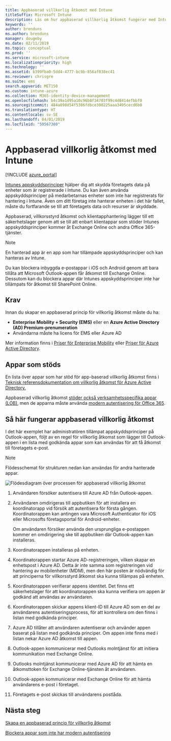 ```yaml
---
title: Appbaserad villkorlig åtkomst med Intune
titleSuffix: Microsoft Intune
description: Läs om hur appbaserad villkorlig åtkomst fungerar med Intune.
keywords: ''
author: brenduns
ms.author: brenduns
manager: dougeby
ms.date: 02/11/2019
ms.topic: conceptual
ms.prod: ''
ms.service: microsoft-intune
ms.localizationpriority: high
ms.technology: ''
ms.assetid: b399fba0-5dd4-4777-bc9b-856af038ec41
ms.reviewer: chrisgre
ms.suite: ems
search.appverid: MET150
ms.custom: intune-azure
ms.collection: M365-identity-device-management
ms.openlocfilehash: b4c39a1d95a10c96b8f34703f99c4d8414efbbf0
ms.sourcegitcommit: 484a898d54f5386fdbce300225aaa3495cecd6b0
ms.translationtype: HT
ms.contentlocale: sv-SE
ms.lasthandoff: 04/01/2019
ms.locfileid: "59567380"
---
```

# <a name="app-based-conditional-access-with-intune"></a>Appbaserad villkorlig åtkomst med Intune

[!INCLUDE [azure_portal](./includes/azure_portal.md)]

[Intunes appskyddsprinciper](app-protection-policy.md) hjälper dig att skydda företagets data på enheter som är registrerade i Intune. Du kan även använda appskyddsprinciper på medarbetarnas enheter som inte har registrerats för hantering i Intune. Även om ditt företag inte hanterar enheten i det här fallet, måste du fortfarande se till att företagets data och resurser är skyddade.

Appbaserad, villkorsstyrd åtkomst och klientapphantering lägger till ett säkerhetslager genom att se till att enbart klientappar som stöder Intunes appskyddsprinciper kommer åt Exchange Online och andra Office 365-tjänster.

> [!NOTE]
> En hanterad app är en app som har tillämpade appskyddsprinciper och kan hanteras av Intune.

Du kan blockera inbyggda e-postappar i iOS och Android genom att bara tillåta att Microsoft Outlook-appen får åtkomst till Exchange Online. Dessutom kan du blockera appar där Intunes appskyddsprinciper inte har tillämpats för åtkomst till SharePoint Online.

## <a name="prerequisites"></a>Krav
Innan du skapar en appbaserad princip för villkorlig åtkomst måste du ha:

- **Enterprise Mobility + Security (EMS)** eller en **Azure Active Directory (AD) Premium-prenumeration**
- Användarna måste ha licens för EMS eller Azure AD

Mer information finns i [Priser för Enterprise Mobility](https://www.microsoft.com/cloud-platform/enterprise-mobility-pricing) eller [Priser för Azure Active Directory](https://azure.microsoft.com/pricing/details/active-directory/).

## <a name="supported-apps"></a>Appar som stöds

En lista över appar som har stöd för app-baserad villkorlig åtkomst finns i [Teknisk referensdokumentation om villkorlig åtkomst för Azure Active Directory.](https://docs.microsoft.com/azure/active-directory/active-directory-conditional-access-technical-reference)

Appbaserad villkorlig åtkomst [stöder också verksamhetsspecifika appar (LOB)](app-modern-authentication-block.md), men de apparna måste använda [modern autentisering för Office 365](https://support.office.com/article/Using-Office-365-modern-authentication-with-Office-clients-776c0036-66fd-41cb-8928-5495c0f9168a). 

## <a name="how-app-based-conditional-access-works"></a>Så här fungerar appbaserad villkorlig åtkomst

I det här exemplet har administratören tillämpat appskyddsprinciper på Outlook-appen, följt av en regel för villkorlig åtkomst som lägger till Outlook-appen i en lista med godkända appar som kan användas för att få åtkomst till företagets e-post.

> [!NOTE]
> Flödesschemat för strukturen nedan kan användas för andra hanterade appar.

![Flödesdiagram över processen för appbaserad villkorlig åtkomst](./media/ca-intune-common-ways-3.png)

1. Användaren försöker autentisera till Azure AD från Outlook-appen.

2. Användaren omdirigeras till appbutiken för att installera en koordinatorapp vid försök att autentisera för första gången. Koordinatorappen kan antingen vara Microsoft Authenticator för iOS eller Microsofts företagsportal för Android-enheter.

   Om användaren försöker använda den ursprungliga e-postappen kommer en omdirigering ske till appbutiken där Outlook-appen kan installeras.

3. Koordinatorappen installeras på enheten.

4. Koordinatorappen startar Azure AD-registreringen, vilken skapar en enhetspost i Azure AD. Detta är inte samma som registreringen vid hantering av mobilenheter (MDM), men den här posten är nödvändig för att principerna för villkorsstyrd åtkomst ska kunna tillämpas på enheten.

5. Koordinatorappen verifierar appens identitet. Det finns ett säkerhetslager för att koordinatorappen ska kunna verifiera om appen är godkänd att användas av användaren.

6. Koordinatorappen skickar appens klient-ID till Azure AD som en del av användarens autentiseringsprocess, för att kontrollera om den finns i listan med godkända principer.

7. Azure AD tillåter att användaren autentiserar och använder appen baserat på listan med godkända principer. Om appen inte finns med i listan nekar Azure AD åtkomst till appen.

8. Outlook-appen kommunicerar med Outlooks molntjänst för att initiera kommunikation med Exchange Online.

9. Outlooks molntjänst kommunicerar med Azure AD för att hämta en åtkomsttoken för Exchange Online-tjänsten åt användaren.

10. Outlook-appen kommunicerar med Exchange Online för att hämta användarens e-post i företaget.

11. Företagets e-post skickas till användarens postlåda.

## <a name="next-steps"></a>Nästa steg
[Skapa en appbaserad princip för villkorlig åtkomst](app-based-conditional-access-intune-create.md)

[Blockera appar som inte har modern autentisering](app-modern-authentication-block.md)
